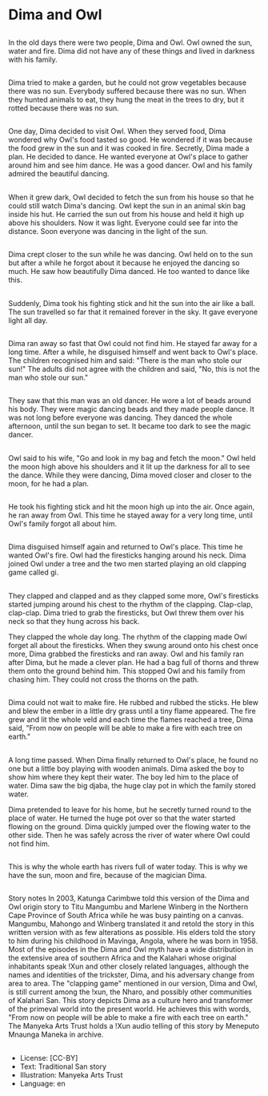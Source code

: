 # Dima and Owl

##
In the old days there were two
people, Dima and Owl.
Owl owned the sun, water and fire.
Dima did not have any of these
things and lived in darkness with his
family.

##
Dima tried to make a garden, but
he could not grow vegetables
because there was no sun.
Everybody suffered because there
was no sun.
When they hunted animals to eat,
they hung the meat in the trees to
dry, but it rotted because there was
no sun.

##
One day, Dima decided to visit Owl.
When they served food, Dima
wondered why Owl's food tasted so
good. He wondered if it was
because the food grew in the sun
and it was cooked in fire.
Secretly, Dima made a plan. He
decided to dance. He wanted
everyone at Owl's place to gather
around him and see him dance. He
was a good dancer. Owl and his
family admired the beautiful
dancing.

##
When it grew dark, Owl decided to
fetch the sun from his house so that
he could still watch Dima's dancing.
Owl kept the sun in an animal skin
bag inside his hut. He carried the
sun out from his house and held it
high up above his shoulders.
Now it was light. Everyone could
see far into the distance. Soon
everyone was dancing in the light of
the sun.

##
Dima crept closer to the sun while
he was dancing. Owl held on to the
sun but after a while he forgot
about it because he enjoyed the
dancing so much. He saw how
beautifully Dima danced. He too
wanted to dance like this.

##
Suddenly, Dima took his fighting
stick and hit the sun into the air
like a ball. The sun travelled so far
that it remained forever in the sky.
It gave everyone light all day.

##
Dima ran away so fast that Owl
could not find him.
He stayed far away for a long time.
After a while, he disguised himself
and went back to Owl's place.
The children recognised him and
said:
"There is the man who stole our
sun!"
The adults did not agree with the
children and said,
"No, this is not the man who stole
our sun."

##
They saw that this man was an old
dancer. He wore a lot of beads
around his body. They were magic
dancing beads and they made
people dance.
It was not long before everyone was
dancing. They danced the whole
afternoon, until the sun began to
set. It became too dark to see the
magic dancer.

##
Owl said to his wife, "Go and look in
my bag and fetch the moon."
Owl held the moon high above his
shoulders and it lit up the darkness
for all to see the dance. While they
were dancing, Dima moved closer
and closer to the moon, for he had
a plan.

##
He took his fighting stick and hit the
moon high up into the air. Once
again, he ran away from Owl. This
time he stayed away for a very long
time, until Owl's family forgot all
about him.

##
Dima disguised himself again and
returned to Owl's place.
This time he wanted Owl's fire. Owl
had the firesticks hanging around
his neck.
Dima joined Owl under a tree and
the two men started playing an old
clapping game called gi.

##
They clapped and clapped and as
they clapped some more, Owl's
firesticks started jumping around
his chest to the rhythm of the
clapping. Clap-clap, clap-clap.
Dima tried to grab the firesticks, but
Owl threw them over his neck so
that they hung across his back.

They clapped the whole day long. The rhythm of the clapping
made Owl forget all about the firesticks.
When they swung around onto his chest once more, Dima grabbed
the firesticks and ran away.
Owl and his family ran after Dima, but he made a clever plan. He
had a bag full of thorns and threw them onto the ground behind
him. This stopped Owl and his family from chasing him. They could
not cross the thorns on the path.

##
Dima could not wait to make fire.
He rubbed and rubbed the sticks.
He blew and blew the ember in a
little dry grass until a tiny flame
appeared. The fire grew and lit the
whole veld and each time the
flames reached a tree, Dima said,
"From now on people will be able to
make a fire with each tree on
earth."

##
A long time passed. When Dima
finally returned to Owl's place, he
found no one but a little boy playing
with wooden animals.
Dima asked the boy to show him
where they kept their water. The
boy led him to the place of water.
Dima saw the big djaba, the huge
clay pot in which the family stored
water.

Dima pretended to leave for his home, but he secretly turned
round to the place of water. He turned the huge pot over so that
the water started flowing on the ground.
Dima quickly jumped over the flowing water to the other side.
Then he was safely across the river of water where Owl could not
find him.

##
This is why the whole earth has
rivers full of water today.
This is why we have the sun, moon
and fire, because of the magician
Dima.

##
Story notes
In 2003, Katunga Carimbwe told this version of the Dima and Owl
origin story to Titu Mangumbu and Marlene Winberg in the
Northern Cape Province of South Africa while he was busy painting
on a canvas. Mangumbu, Mahongo and Winberg translated it and
retold the story in this written version with as few alterations as
possible. His elders told the story to him during his childhood in
Mavinga, Angola, where he was born in 1958.
Most of the episodes in the Dima and Owl myth have a wide
distribution in the extensive area of southern Africa and the
Kalahari whose original inhabitants speak !Xun and other closely
related languages, although the names and identities of the
trickster, Dima, and his adversary change from area to area.
The "clapping game" mentioned in our version, Dima and Owl, is
still current among the !xun, the Nharo, and possibly other
communities of Kalahari San. This story depicts Dima as a culture
hero and transformer of the primeval world into the present world.
He achieves this with words, "From now on people will be able to
make a fire with each tree on earth."
The Manyeka Arts Trust holds a !Xun audio telling of this story by
Meneputo Mnaunga Maneka in archive.

##
* License: [CC-BY]
* Text: Traditional San story
* Illustration: Manyeka Arts Trust
* Language: en

